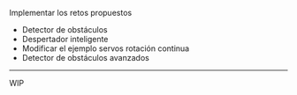 Implementar los retos propuestos
- Detector de obstáculos
- Despertador inteligente
- Modificar el ejemplo servos rotación continua
- Detector de obstáculos avanzados

---
WIP
